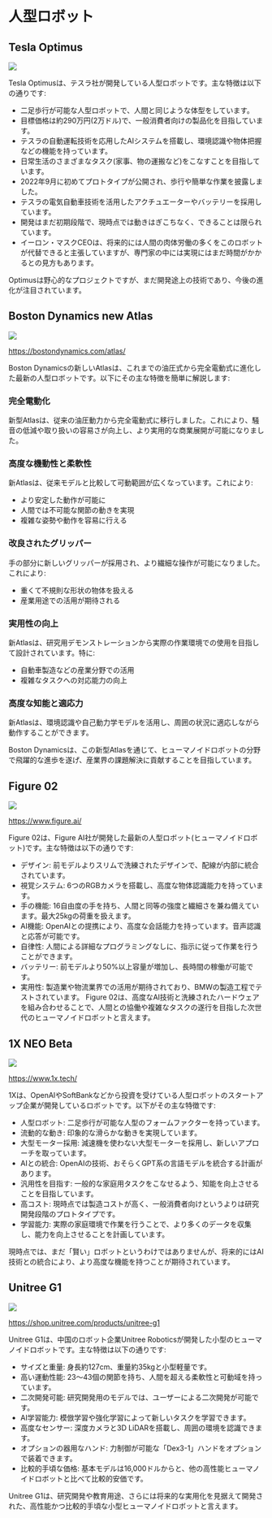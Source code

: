 # 人型ロボット

## Tesla Optimus

[![](http://img.youtube.com/vi/cpraXaw7dyc/0.jpg)](http://www.youtube.com/watch?v=cpraXaw7dyc "Optimus - Gen 2 | Tesla")

Tesla Optimusは、テスラ社が開発している人型ロボットです。主な特徴は以下の通りです:
- 二足歩行が可能な人型ロボットで、人間と同じような体型をしています。
- 目標価格は約290万円(2万ドル)で、一般消費者向けの製品化を目指しています。
- テスラの自動運転技術を応用したAIシステムを搭載し、環境認識や物体把握などの機能を持っています。
- 日常生活のさまざまなタスク(家事、物の運搬など)をこなすことを目指しています。
- 2022年9月に初めてプロトタイプが公開され、歩行や簡単な作業を披露しました。
- テスラの電気自動車技術を活用したアクチュエーターやバッテリーを採用しています。
- 開発はまだ初期段階で、現時点では動きはぎこちなく、できることは限られています。
- イーロン・マスクCEOは、将来的には人間の肉体労働の多くをこのロボットが代替できると主張していますが、専門家の中には実現にはまだ時間がかかるとの見方もあります。

Optimusは野心的なプロジェクトですが、まだ開発途上の技術であり、今後の進化が注目されています。


## Boston Dynamics new Atlas

[![](http://img.youtube.com/vi/29ECwExc-_M/0.jpg)](http://www.youtube.com/watch?v=29ECwExc-_M "All New Atlas | Boston Dynamics")

https://bostondynamics.com/atlas/

Boston Dynamicsの新しいAtlasは、これまでの油圧式から完全電動式に進化した最新の人型ロボットです。以下にその主な特徴を簡単に解説します:
### 完全電動化
新型Atlasは、従来の油圧動力から完全電動式に移行しました。これにより、騒音の低減や取り扱いの容易さが向上し、より実用的な商業展開が可能になりました。
### 高度な機動性と柔軟性
新Atlasは、従来モデルと比較して可動範囲が広くなっています。これにより:
- より安定した動作が可能に
- 人間では不可能な関節の動きを実現
- 複雑な姿勢や動作を容易に行える
### 改良されたグリッパー
手の部分に新しいグリッパーが採用され、より繊細な操作が可能になりました。これにより:
- 重くて不規則な形状の物体を扱える
- 産業用途での活用が期待される
### 実用性の向上
新Atlasは、研究用デモンストレーションから実際の作業環境での使用を目指して設計されています。特に:
- 自動車製造などの産業分野での活用
- 複雑なタスクへの対応能力の向上
### 高度な知能と適応力
新Atlasは、環境認識や自己動力学モデルを活用し、周囲の状況に適応しながら動作することができます。

Boston Dynamicsは、この新型Atlasを通じて、ヒューマノイドロボットの分野で飛躍的な進歩を遂げ、産業界の課題解決に貢献することを目指しています。

## Figure 02
[![](http://img.youtube.com/vi/0SRVJaOg9Co/0.jpg)](http://www.youtube.com/watch?v=0SRVJaOg9Co "Introducing Figure 02")

https://www.figure.ai/

Figure 02は、Figure AI社が開発した最新の人型ロボット(ヒューマノイドロボット)です。主な特徴は以下の通りです:
- デザイン: 前モデルよりスリムで洗練されたデザインで、配線が内部に統合されています。
- 視覚システム: 6つのRGBカメラを搭載し、高度な物体認識能力を持っています。
- 手の機能: 16自由度の手を持ち、人間と同等の強度と繊細さを兼ね備えています。最大25kgの荷重を扱えます。
- AI機能: OpenAIとの提携により、高度な会話能力を持っています。音声認識と応答が可能です。
- 自律性: 人間による詳細なプログラミングなしに、指示に従って作業を行うことができます。
- バッテリー: 前モデルより50%以上容量が増加し、長時間の稼働が可能です。
- 実用性: 製造業や物流業界での活用が期待されており、BMWの製造工程でテストされています。
Figure 02は、高度なAI技術と洗練されたハードウェアを組み合わせることで、人間との協働や複雑なタスクの遂行を目指した次世代のヒューマノイドロボットと言えます。

## 1X NEO Beta

[![](http://img.youtube.com/vi/bUrLuUxv9gE/0.jpg)](http://www.youtube.com/watch?v=bUrLuUxv9gE "Introducing NEO Beta | A Humanoid Robot for the Home")

https://www.1x.tech/

1Xは、OpenAIやSoftBankなどから投資を受けている人型ロボットのスタートアップ企業が開発しているロボットです。以下がその主な特徴です:
- 人型ロボット: 二足歩行が可能な人型のフォームファクターを持っています。
- 流動的な動き: 印象的な滑らかな動きを実現しています。
- 大型モーター採用: 減速機を使わない大型モーターを採用し、新しいアプローチを取っています。
- AIとの統合: OpenAIの技術、おそらくGPT系の言語モデルを統合する計画があります。
- 汎用性を目指す: 一般的な家庭用タスクをこなせるよう、知能を向上させることを目指しています。
- 高コスト: 現時点では製造コストが高く、一般消費者向けというよりは研究開発段階のプロトタイプです。
- 学習能力: 実際の家庭環境で作業を行うことで、より多くのデータを収集し、能力を向上させることを計画しています。

現時点では、まだ「賢い」ロボットというわけではありませんが、将来的にはAI技術との統合により、より高度な機能を持つことが期待されています。

## Unitree G1

[![](http://img.youtube.com/vi/GzX1qOIO1bE/0.jpg)](http://www.youtube.com/watch?v=GzX1qOIO1bE "Unitree Introducing | Unitree G1 Humanoid Agent | AI Avatar | Price from $16K")

https://shop.unitree.com/products/unitree-g1

Unitree G1は、中国のロボット企業Unitree Roboticsが開発した小型のヒューマノイドロボットです。主な特徴は以下の通りです:
- サイズと重量: 身長約127cm、重量約35kgと小型軽量です。
- 高い運動性能: 23〜43個の関節を持ち、人間を超える柔軟性と可動域を持っています。
- 二次開発可能: 研究開発用のモデルでは、ユーザーによる二次開発が可能です。
- AI学習能力: 模倣学習や強化学習によって新しいタスクを学習できます。
- 高度なセンサー: 深度カメラと3D LiDARを搭載し、周囲の環境を認識できます。
- オプションの器用なハンド: 力制御が可能な「Dex3-1」ハンドをオプションで装着できます。
- 比較的手頃な価格: 基本モデルは16,000ドルからと、他の高性能ヒューマノイドロボットと比べて比較的安価です。

Unitree G1は、研究開発や教育用途、さらには将来的な実用化を見据えて開発された、高性能かつ比較的手頃な小型ヒューマノイドロボットと言えます。





